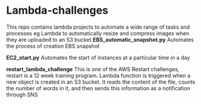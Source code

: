 # Lambda-challenges
This repo contains lambda projects to automate a wide range of tasks and processes eg  Lambda to automatically resize and compress images when they are uploaded to an S3 bucket
**EBS_automatic_snapshot.py**
Automates the process of creation EBS snapshot

**EC2_start.py**
Automates the start of instances at a particular time in a day

**restart_lambda_challenge**
This is one of the AWS Restart challenges, restart is a 12 week training program. 
Lambda function is triggered when a new object is created in an S3 bucket. It reads the content of the file, counts the number of words in it, and then sends this information as a notification through SNS
